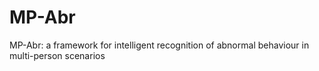 # MP-Abr
MP-Abr: a framework for intelligent recognition of abnormal behaviour in multi-person scenarios

